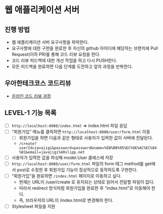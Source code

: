 # 웹 애플리케이션 서버
## 진행 방법
* 웹 애플리케이션 서버 요구사항을 파악한다.
* 요구사항에 대한 구현을 완료한 후 자신의 github 아이디에 해당하는 브랜치에 Pull Request(이하 PR)를 통해 코드 리뷰 요청을 한다.
* 코드 리뷰 피드백에 대한 개선 작업을 하고 다시 PUSH한다.
* 모든 피드백을 완료하면 다음 단계를 도전하고 앞의 과정을 반복한다.

## 우아한테크코스 코드리뷰
* [온라인 코드 리뷰 과정](https://github.com/woowacourse/woowacourse-docs/blob/master/maincourse/README.md)


## LEVEL-1 기능 목록

- [ ] `http://localhost:8080/index.html` => index.html 파일 응답
- [ ] “회원가입” 메뉴를 클릭하면 `http://localhost:8080/user/form.html` 이동  
    - [ ] 회원가입을 하면 다음과 같은 형태로 사용자가 입력한 값이 서버에 전달된다.
    - `/create?userId=javajigi&password=password&name=%EB%B0%95%EC%9E%AC%EC%84%B1&email=javajigi%40slipp.net`
- [ ] 사용자가 입력한 값을 파싱해 model.User 클래스에 저장
- [ ] `http://localhost:8080/user/form.html` 파일의 form 태그 method를 get에서 post로 수정한 후 회원가입 기능이 정상적으로 동작하도록 구현한다.
- [ ] “회원가입”을 완료하면 `/index.html` 페이지로 이동하고 싶다.
    - 현재는 URL이 /user/create 로 유지되는 상태로 읽어서 전달할 파일이 없다.
    - 따라서 redirect 방식처럼 회원가입을 완료한 후 “index.html”로 이동해야 한다.
    - 즉, 브라우저의 URL이 /index.html로 변경해야 한다.
- [ ] Stylesheet 파일을 지원